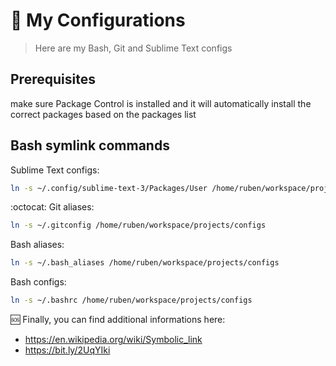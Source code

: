 # :wrench: My Configurations

> Here are my Bash, Git and Sublime Text configs


## Prerequisites

make sure Package Control is installed and it will automatically install the correct packages based on the packages list 

## Bash symlink commands

Sublime Text configs:
```sh
ln -s ~/.config/sublime-text-3/Packages/User /home/ruben/workspace/projects/configs
```

:octocat: Git aliases:
```sh
ln -s ~/.gitconfig /home/ruben/workspace/projects/configs
```

Bash aliases:
```sh
ln -s ~/.bash_aliases /home/ruben/workspace/projects/configs
```

Bash configs:
```sh
ln -s ~/.bashrc /home/ruben/workspace/projects/configs
```

:sos: Finally, you can find additional informations here:
- https://en.wikipedia.org/wiki/Symbolic_link
- https://bit.ly/2UqYIki